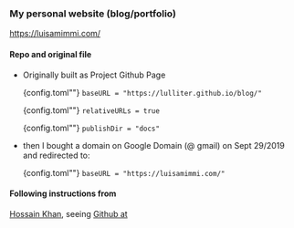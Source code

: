 ### My personal website (blog/portfolio)

https://luisamimmi.com/

#### Repo and original file  

- Originally built as Project Github Page
	
	{config.toml""} `baseURL = "https://lulliter.github.io/blog/"`   <!-- https://[USERNAME].github.io/[REPO_NAME] -->  
	
	{config.toml""} `relativeURLs = true`
	
	{config.toml""} `publishDir = "docs"`  <!-- By default would be /public We need it to be the /docs (Github docs branch) -->

- then I bought a domain on Google Domain (@ gmail) on Sept 29/2019 and redirected to: 
	
	{config.toml""} `baseURL = "https://luisamimmi.com/"`

#### Following instructions from 

[Hossain Khan](https://medium.com/@hossainkhan/using-custom-domain-for-github-pages-86b303d3918a), seeing 
[Github at](https://github.com/amardeshbd/hossainkhan.com)
 
